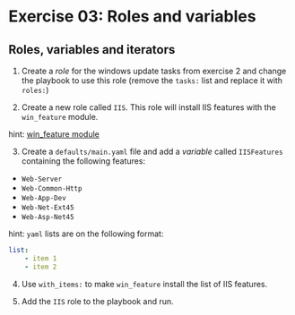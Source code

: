 # Exercise 03: Roles and variables

## Roles, variables and iterators

1) Create a *role* for the windows update tasks from exercise 2 and change the playbook to use this role (remove the `tasks:` list and replace it with `roles:`)

2) Create a new role called `IIS`. This role will install IIS features with the `win_feature` module.

hint: [win_feature module](https://docs.ansible.com/ansible/latest/modules/win_feature_module.html)

3) Create a `defaults/main.yaml` file and add a _variable_ called `IISFeatures` containing the following features:

* `Web-Server`
* `Web-Common-Http`
* `Web-App-Dev`
* `Web-Net-Ext45`
* `Web-Asp-Net45`

hint: `yaml` lists are on the following format: 

```yaml
list:
    - item 1
    - item 2
```

4) Use `with_items:` to make `win_feature` install the list of IIS features.

5) Add the `IIS` role to the playbook and run.
